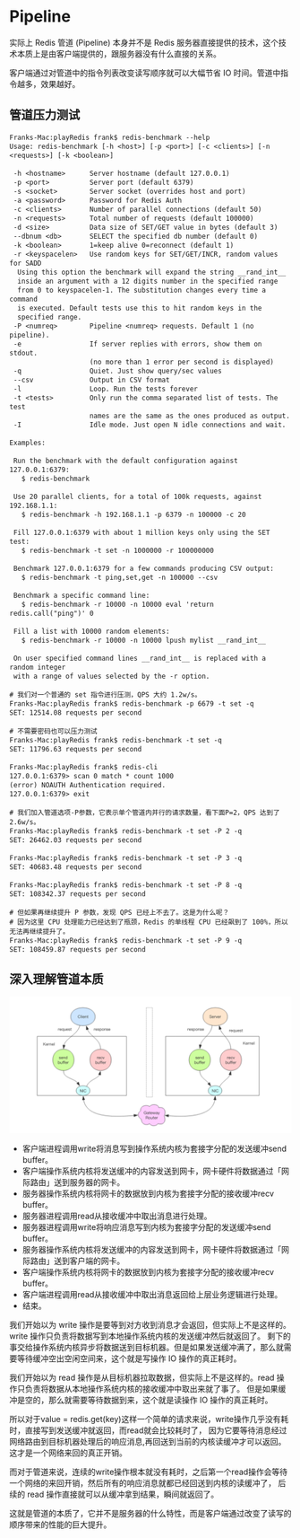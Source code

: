 # Pipeline
实际上 Redis 管道 (Pipeline) 本身并不是 Redis 服务器直接提供的技术，这个技术本质上是由客户端提供的，跟服务器没有什么直接的关系。

客户端通过对管道中的指令列表改变读写顺序就可以大幅节省 IO 时间。管道中指令越多，效果越好。

## 管道压力测试
```shell script
Franks-Mac:playRedis frank$ redis-benchmark --help
Usage: redis-benchmark [-h <host>] [-p <port>] [-c <clients>] [-n <requests>] [-k <boolean>]

 -h <hostname>      Server hostname (default 127.0.0.1)
 -p <port>          Server port (default 6379)
 -s <socket>        Server socket (overrides host and port)
 -a <password>      Password for Redis Auth
 -c <clients>       Number of parallel connections (default 50)
 -n <requests>      Total number of requests (default 100000)
 -d <size>          Data size of SET/GET value in bytes (default 3)
 --dbnum <db>       SELECT the specified db number (default 0)
 -k <boolean>       1=keep alive 0=reconnect (default 1)
 -r <keyspacelen>   Use random keys for SET/GET/INCR, random values for SADD
  Using this option the benchmark will expand the string __rand_int__
  inside an argument with a 12 digits number in the specified range
  from 0 to keyspacelen-1. The substitution changes every time a command
  is executed. Default tests use this to hit random keys in the
  specified range.
 -P <numreq>        Pipeline <numreq> requests. Default 1 (no pipeline).
 -e                 If server replies with errors, show them on stdout.
                    (no more than 1 error per second is displayed)
 -q                 Quiet. Just show query/sec values
 --csv              Output in CSV format
 -l                 Loop. Run the tests forever
 -t <tests>         Only run the comma separated list of tests. The test
                    names are the same as the ones produced as output.
 -I                 Idle mode. Just open N idle connections and wait.

Examples:

 Run the benchmark with the default configuration against 127.0.0.1:6379:
   $ redis-benchmark

 Use 20 parallel clients, for a total of 100k requests, against 192.168.1.1:
   $ redis-benchmark -h 192.168.1.1 -p 6379 -n 100000 -c 20

 Fill 127.0.0.1:6379 with about 1 million keys only using the SET test:
   $ redis-benchmark -t set -n 1000000 -r 100000000

 Benchmark 127.0.0.1:6379 for a few commands producing CSV output:
   $ redis-benchmark -t ping,set,get -n 100000 --csv

 Benchmark a specific command line:
   $ redis-benchmark -r 10000 -n 10000 eval 'return redis.call("ping")' 0

 Fill a list with 10000 random elements:
   $ redis-benchmark -r 10000 -n 10000 lpush mylist __rand_int__

 On user specified command lines __rand_int__ is replaced with a random integer
 with a range of values selected by the -r option.

# 我们对一个普通的 set 指令进行压测，QPS 大约 1.2w/s。
Franks-Mac:playRedis frank$ redis-benchmark -p 6679 -t set -q
SET: 12514.08 requests per second

# 不需要密码也可以压力测试
Franks-Mac:playRedis frank$ redis-benchmark -t set -q
SET: 11796.63 requests per second

Franks-Mac:playRedis frank$ redis-cli
127.0.0.1:6379> scan 0 match * count 1000
(error) NOAUTH Authentication required.
127.0.0.1:6379> exit

# 我们加入管道选项-P参数，它表示单个管道内并行的请求数量，看下面P=2，QPS 达到了 2.6w/s。
Franks-Mac:playRedis frank$ redis-benchmark -t set -P 2 -q
SET: 26462.03 requests per second

Franks-Mac:playRedis frank$ redis-benchmark -t set -P 3 -q
SET: 40683.48 requests per second

Franks-Mac:playRedis frank$ redis-benchmark -t set -P 8 -q
SET: 108342.37 requests per second

# 但如果再继续提升 P 参数，发现 QPS 已经上不去了。这是为什么呢？
# 因为这里 CPU 处理能力已经达到了瓶颈，Redis 的单线程 CPU 已经飙到了 100%，所以无法再继续提升了。
Franks-Mac:playRedis frank$ redis-benchmark -t set -P 9 -q
SET: 108459.87 requests per second

```

## 深入理解管道本质
![](io_full_route_between_app.jpg)
- 客户端进程调用write将消息写到操作系统内核为套接字分配的发送缓冲send buffer。
- 客户端操作系统内核将发送缓冲的内容发送到网卡，网卡硬件将数据通过「网际路由」送到服务器的网卡。
- 服务器操作系统内核将网卡的数据放到内核为套接字分配的接收缓冲recv buffer。
- 服务器进程调用read从接收缓冲中取出消息进行处理。
- 服务器进程调用write将响应消息写到内核为套接字分配的发送缓冲send buffer。
- 服务器操作系统内核将发送缓冲的内容发送到网卡，网卡硬件将数据通过「网际路由」送到客户端的网卡。
- 客户端操作系统内核将网卡的数据放到内核为套接字分配的接收缓冲recv buffer。
- 客户端进程调用read从接收缓冲中取出消息返回给上层业务逻辑进行处理。
- 结束。

我们开始以为 write 操作是要等到对方收到消息才会返回，但实际上不是这样的。write 操作只负责将数据写到本地操作系统内核的发送缓冲然后就返回了。
剩下的事交给操作系统内核异步将数据送到目标机器。但是如果发送缓冲满了，那么就需要等待缓冲空出空闲空间来，这个就是写操作 IO 操作的真正耗时。

我们开始以为 read 操作是从目标机器拉取数据，但实际上不是这样的。read 操作只负责将数据从本地操作系统内核的接收缓冲中取出来就了事了。
但是如果缓冲是空的，那么就需要等待数据到来，这个就是读操作 IO 操作的真正耗时。

所以对于value = redis.get(key)这样一个简单的请求来说，write操作几乎没有耗时，直接写到发送缓冲就返回，而read就会比较耗时了，
因为它要等待消息经过网络路由到目标机器处理后的响应消息,再回送到当前的内核读缓冲才可以返回。这才是一个网络来回的真正开销。

而对于管道来说，连续的write操作根本就没有耗时，之后第一个read操作会等待一个网络的来回开销，然后所有的响应消息就都已经回送到内核的读缓冲了，
后续的 read 操作直接就可以从缓冲拿到结果，瞬间就返回了。

这就是管道的本质了，它并不是服务器的什么特性，而是客户端通过改变了读写的顺序带来的性能的巨大提升。

